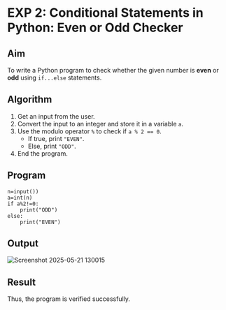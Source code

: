 # EXP 2: Conditional Statements in Python: Even or Odd Checker

## Aim
To write a Python program to check whether the given number is **even** or **odd** using `if...else` statements.

## Algorithm
1. Get an input from the user.
2. Convert the input to an integer and store it in a variable `a`.
3. Use the modulo operator `%` to check if `a % 2 == 0`.
   - If true, print `"EVEN"`.
   - Else, print `"ODD"`.
4. End the program.

## Program
```
n=input())
a=int(n)
if a%2!=0:
    print("ODD") 
else:
    print("EVEN")

```
## Output
![Screenshot 2025-05-21 130015](https://github.com/user-attachments/assets/748b6c5e-20b9-442c-bc53-630f0a281953)

## Result
Thus, the program is verified successfully.
